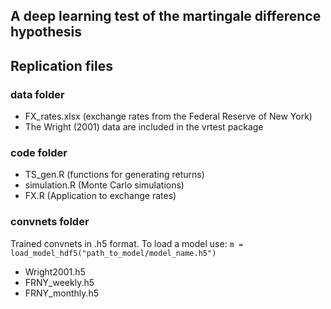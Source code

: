 ## A deep learning test of the martingale difference hypothesis
## Replication files

### data folder  
- FX_rates.xlsx (exchange rates from the Federal Reserve of New York)
- The Wright (2001) data are included in the vrtest package

### code folder
- TS_gen.R (functions for generating returns)
- simulation.R (Monte Carlo simulations)
- FX.R (Application to exchange rates)

### convnets folder
Trained convnets in .h5 format. To load a model use: `m = load_model_hdf5("path_to_model/model_name.h5")`
- Wright2001.h5
- FRNY_weekly.h5
- FRNY_monthly.h5



